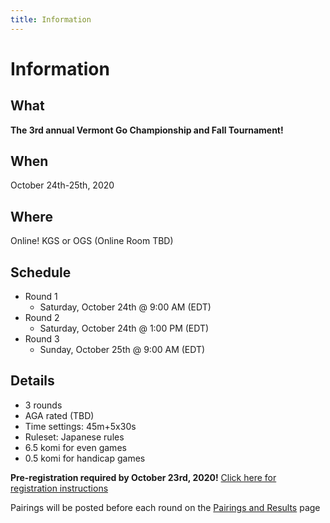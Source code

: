 ```yaml
---
title: Information
---
```


# Information

## What
__The 3rd annual Vermont Go Championship and Fall Tournament!__

## When
October 24th-25th, 2020

## Where
Online!  KGS or OGS (Online Room TBD)

## Schedule
- Round 1
  - Saturday, October 24th @ 9:00 AM (EDT)
- Round 2
  - Saturday, October 24th @ 1:00 PM (EDT)
- Round 3
  - Sunday, October 25th @ 9:00 AM (EDT)

## Details
- 3 rounds
- AGA rated (TBD)
- Time settings: 45m+5x30s
- Ruleset: Japanese rules
- 6.5 komi for even games
- 0.5 komi for handicap games

__Pre-registration required by October 23rd, 2020!__
[Click here for registration instructions]({{site.baseurl}}/registration)

Pairings will be posted before each round on the [Pairings and Results]({{site.baseurl}}/pairings) page
